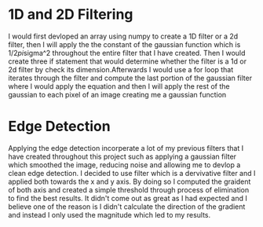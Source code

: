 
# 1D and 2D Filtering

I would first devloped an array using numpy to create a 1D filter or a 2d filter, then I will apply the the constant of the
gaussian function which is 1/2*pi*sigma^2 throughout the entire filter that I have created. Then I would create three if statement
that would determine whether the filter is a 1d or 2d filter by check its dimension.Afterwards I would use a for loop that iterates through
the filter and compute the last portion of the gaussian filter where I would apply the equation and then I will apply the rest of the gaussian
to each pixel of an image creating me a gaussian function

# Edge Detection

Applying  the edge detection incorperate a lot of my previous filters that I have created throughout this project such as applying
a gaussian filter which smoothed the image, reducing noise and allowing me to devlop a clean edge detection. I decided to use filter
which is a dervivative filter and I applied both towards the x and y axis. By doing so I computed the graident of both axis and created a simple
threshold through process of elimination to find the best results. It didn't come out as great as I had expected and I believe one of the reason is
I didn't calculate the direction of the gradient and instead I only used the magnitude which led to my results.
